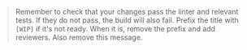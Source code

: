 > Remember to check that your changes pass the linter and relevant tests.
> If they do not pass, the build will also fail.
> Prefix the title with `[WIP]` if it's not ready. When it is, remove the prefix and add reviewers.
> Also remove this message.
